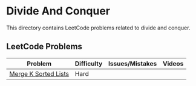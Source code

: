 # Divide And Conquer

This directory contains LeetCode problems related to divide and conquer.

## LeetCode Problems

| Problem | Difficulty | Issues/Mistakes | Videos |
|---------|------------|-----------------|--------|
| [Merge K Sorted Lists](https://leetcode.com/problems/merge-k-sorted-lists/) | Hard | | |